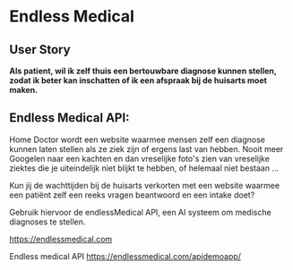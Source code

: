 # Endless Medical

## User Story

**Als patient, 
wil ik zelf thuis een bertouwbare diagnose kunnen stellen, 
zodat ik beter kan inschatten of ik een afspraak bij de huisarts moet maken.**




## Endless Medical API:

Home Doctor wordt een website waarmee mensen zelf een diagnose kunnen laten stellen als ze ziek zijn of ergens last van hebben. Nooit meer Googelen naar een kachten en dan vreselijke foto's zien van vreselijke ziektes die je uiteindelijk niet blijkt te hebben, of helemaal niet bestaan ...

Kun jij de wachttijden bij de huisarts verkorten met een website waarmee een patiënt zelf een reeks vragen beantwoord en een intake doet? 

Gebruik hiervoor de endlessMedical API, een AI systeem om medische diagnoses te stellen. 

https://endlessmedical.com


Endless medical API https://endlessmedical.com/apidemoapp/
